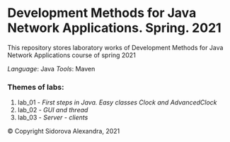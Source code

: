 # Development Methods for Java Network Applications. Spring. 2021
This repository stores laboratory works of Development Methods for Java Network Applications course of spring 2021

*Language*: Java
*Tools*: Maven

### Themes of labs:
1. lab_01 - *First steps in Java. Easy classes Clock and AdvancedClock*
2. lab_02 - *GUI and thread*
3. lab_03 - *Server - clients*


© Copyright Sidorova Alexandra, 2021
